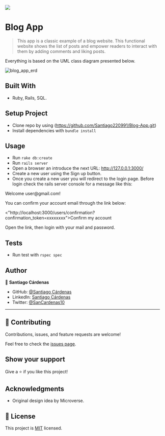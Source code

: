 ![](https://img.shields.io/badge/Microverse-blueviolet)

# Blog App

> This app is a classic example of a blog website. This functional website shows the list of posts and empower readers to interact with them by adding comments and liking posts.

Everything is based on the UML class diagram presented below.

![blog_app_erd](https://user-images.githubusercontent.com/98363075/183529490-308a4bfa-07da-4c8f-b24d-4f95df44d2c4.png)

## Built With

- Ruby, Rails, SQL.

## Setup Project
- Clone repo by using (https://github.com/Santiago220991/Blog-App.git)
- Install dependencies with `bundle install`

## Usage
- Run  `rake db:create`
- Run `rails server`
- Open a browser an introduce the next URL: http://127.0.0.1:3000/ 
- Create a new user using the Sign up button.
- Once you create a new user you will redirect to the login page. Before login check the rails server console for a message like this:

<p>Welcome user@gmail.com!</p>

<p>You can confirm your account email through the link below:</p>

<p><"http://localhost:3000/users/confirmation?confirmation_token=xxxxxxxx">Confirm my account</p>


Open the link, then login with your mail and password.

## Tests
- Run test with `rspec spec`

## Author

👤 **Santiago Cárdenas**

- GitHub: [@Santiago Cárdenas](https://github.com/Santiago220991)
- LinkedIn: [Santiago Cárdenas](https://www.linkedin.com/in/alexandersantiagocardenas/)
- Twitter: [@SanCardenas10](https://twitter.com/SanCardenas10)

---

## 🤝 Contributing

Contributions, issues, and feature requests are welcome!

Feel free to check the [issues page](https://github.com/Santiago220991/Blog-App/issues).

## Show your support

Give a ⭐️ if you like this project!

## Acknowledgments

- Original design idea by Microverse.

## 📝 License

This project is [MIT](./MIT.md) licensed.
